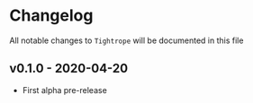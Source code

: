 # Changelog

All notable changes to `Tightrope` will be documented in this file

## v0.1.0 - 2020-04-20

- First alpha pre-release
